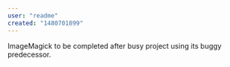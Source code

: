 ```yaml
---
user: "readme"
created: "1480701899"
---
```


ImageMagick to be completed after busy project using its buggy predecessor.
